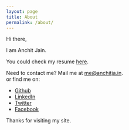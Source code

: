```yaml
---
layout: page
title: About
permalink: /about/
---
```

Hi there,

I am Anchit Jain.

You could check my resume [here][resume].

Need to contact me? Mail me at [me@anchitja.in](mailto:me@anchitja.in).  
or find me on: 
<ul>
<li><a href="https://github.com/anchitjain1234">Github</a></li>
<li><a href="https://linkedin.com/in/anchitjain1234">LinkedIn</a></li>
<li><a href="https://twitter.com/anchitjain1234">Twitter</a></li>
<li><a href="https://www.facebook.com/anchit.jain.1234">Facebook</a></li>
</ul>

Thanks for visiting my site.


[bits]: http://www.bits-pilani.ac.in
[resume]: ../assets/resume.pdf
[keybase]: https://keybase.io/anchitjain1234
